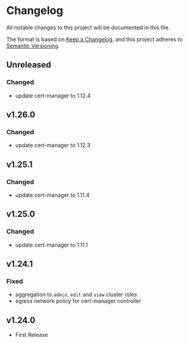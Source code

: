 # Changelog

All notable changes to this project will be documented in this file.

The format is based on [Keep a Changelog](https://keepachangelog.com/en/1.0.0/),
and this project adheres to [Semantic Versioning](https://semver.org/spec/v2.0.0.html).

## Unreleased

### Changed

- update cert-manager to 1.12.4

## v1.26.0

### Changed

- update cert-manager to 1.12.3

## v1.25.1

### Changed

- update cert-manager to 1.11.4

## v1.25.0

### Changed

- update cert-manager to 1.11.1

## v1.24.1

### Fixed

- aggregation to `admin`, `edit` and `view` cluster roles
- egress network policy for cert-manager controller

## v1.24.0

- First Release
